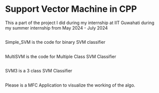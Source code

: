 # Support Vector Machine in CPP
This a part of the project I did during my internship at IIT Guwahati during my summer internship from May 2024 - July 2024  
## 
Simple_SVM is the code for binary SVM classifier
##
MultiSVM is the code for Multiple Class SVM Classifier
##
SVM3 is a 3 class SVM Classifier
##
Please is a MFC Application to visualize the working of the algo.
